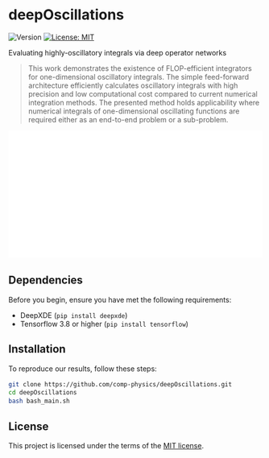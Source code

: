# deepOscillations


![Version](https://img.shields.io/badge/version-1.0-blue)
[![License: MIT](https://img.shields.io/badge/License-MIT-yellow.svg)](#license)

Evaluating highly-oscillatory integrals via deep operator networks

> This work demonstrates the existence of FLOP-efficient integrators for one-dimensional oscillatory integrals. The simple feed-forward architecture efficiently calculates oscillatory integrals with high precision and low computational cost compared to current numerical integration methods. The presented method holds applicability where numerical integrals of one-dimensional oscillating functions are required either as an end-to-end problem or a sub-problem.

![Project Image or GIF](https://github.com/comp-physics/deepOscillations/blob/master/doc/NN_integral.gif)

## Dependencies

Before you begin, ensure you have met the following requirements:

- DeepXDE (`pip install deepxde`)
- Tensorflow 3.8 or higher (`pip install tensorflow`)

## Installation

To reproduce our results, follow these steps:
```bash
git clone https://github.com/comp-physics/deepOscillations.git
cd deepOscillations
bash bash_main.sh
```

## License

This project is licensed under the terms of the [MIT license](https://opensource.org/licenses/MIT).
